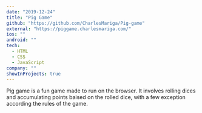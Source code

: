 ```yaml
---
date: "2019-12-24"
title: "Pig Game"
github: "https://github.com/CharlesMariga/Pig-game"
external: "https://piggame.charlesmariga.com/"
ios: ""
android: ""
tech:
  - HTML
  - CSS
  - JavaScript
company: ""
showInProjects: true
---
```


Pig game is a fun game made to run on the browser. It involves rolling dices and accumulating points baised on the rolled dice, with a few exception according the rules of the game.
